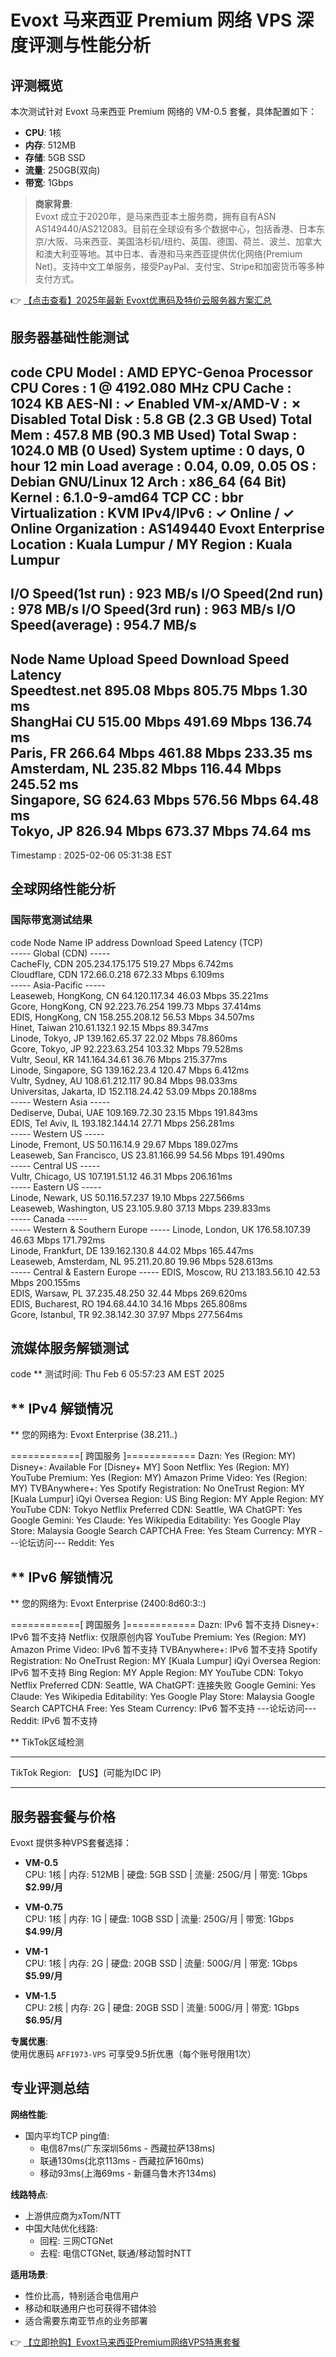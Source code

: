# Evoxt 马来西亚 Premium 网络 VPS 深度评测与性能分析

## 评测概览

本次测试针对 Evoxt 马来西亚 Premium 网络的 VM-0.5 套餐，具体配置如下：
- **CPU**: 1核
- **内存**: 512MB
- **存储**: 5GB SSD
- **流量**: 250GB(双向)
- **带宽**: 1Gbps

> **商家背景**:  
> Evoxt 成立于2020年，是马来西亚本土服务商，拥有自有ASN AS149440/AS212083。目前在全球设有多个数据中心，包括香港、日本东京/大阪、马来西亚、美国洛杉矶/纽约、英国、德国、荷兰、波兰、加拿大和澳大利亚等地。其中日本、香港和马来西亚提供优化网络(Premium Net)。支持中文工单服务，接受PayPal、支付宝、Stripe和加密货币等多种支付方式。

👉 [【点击查看】2025年最新 Evoxt优惠码及特价云服务器方案汇总](https://bit.ly/evoxt)

## 服务器基础性能测试

code
CPU Model          : AMD EPYC-Genoa Processor
CPU Cores          : 1 @ 4192.080 MHz
CPU Cache          : 1024 KB
AES-NI             : ✓ Enabled
VM-x/AMD-V         : ✗ Disabled
Total Disk         : 5.8 GB (2.3 GB Used)
Total Mem          : 457.8 MB (90.3 MB Used)
Total Swap         : 1024.0 MB (0 Used)
System uptime      : 0 days, 0 hour 12 min
Load average       : 0.04, 0.09, 0.05
OS                 : Debian GNU/Linux 12
Arch               : x86_64 (64 Bit)
Kernel             : 6.1.0-9-amd64
TCP CC             : bbr
Virtualization     : KVM
IPv4/IPv6          : ✓ Online / ✓ Online
Organization       : AS149440 Evoxt Enterprise
Location           : Kuala Lumpur / MY
Region             : Kuala Lumpur
----------------------------------------------------------------------
I/O Speed(1st run) : 923 MB/s
I/O Speed(2nd run) : 978 MB/s
I/O Speed(3rd run) : 963 MB/s
I/O Speed(average) : 954.7 MB/s
----------------------------------------------------------------------
Node Name        Upload Speed      Download Speed      Latency     
Speedtest.net    895.08 Mbps       805.75 Mbps         1.30 ms     
ShangHai CU      515.00 Mbps       491.69 Mbps         136.74 ms   
Paris, FR        266.64 Mbps       461.88 Mbps         233.35 ms   
Amsterdam, NL    235.82 Mbps       116.44 Mbps         245.52 ms   
Singapore, SG    624.63 Mbps       576.56 Mbps         64.48 ms    
Tokyo, JP        826.94 Mbps       673.37 Mbps         74.64 ms    
----------------------------------------------------------------------
Timestamp          : 2025-02-06 05:31:38 EST

## 全球网络性能分析

### 国际带宽测试结果

code
Node Name                       IP address                      Download Speed      Latency (TCP)   
----- Global (CDN) -----           
CacheFly, CDN                   205.234.175.175                  519.27 Mbps        6.742ms         
Cloudflare, CDN                 172.66.0.218                     672.33 Mbps        6.109ms         
----- Asia-Pacific -----           
Leaseweb, HongKong, CN          64.120.117.34                     46.03 Mbps        35.221ms        
Gcore, HongKong, CN             92.223.76.254                    199.73 Mbps        37.414ms        
EDIS, HongKong, CN              158.255.208.12                    56.53 Mbps        34.507ms        
Hinet, Taiwan                   210.61.132.1                      92.15 Mbps        89.347ms        
Linode, Tokyo, JP               139.162.65.37                     22.02 Mbps        78.860ms        
Gcore, Tokyo, JP                92.223.63.254                    103.32 Mbps        79.528ms        
Vultr, Seoul, KR                141.164.34.61                     36.76 Mbps        215.377ms       
Linode, Singapore, SG           139.162.23.4                     120.47 Mbps        6.412ms         
Vultr, Sydney, AU               108.61.212.117                    90.84 Mbps        98.033ms        
Universitas, Jakarta, ID        152.118.24.42                     53.09 Mbps        20.188ms        
----- Western Asia -----           
Dediserve, Dubai, UAE           109.169.72.30                     23.15 Mbps        191.843ms       
EDIS, Tel Aviv, IL              193.182.144.14                    27.71 Mbps        256.281ms       
----- Western US -----             
Linode, Fremont, US             50.116.14.9                       29.67 Mbps        189.027ms       
Leaseweb, San Francisco, US     23.81.166.99                      54.56 Mbps        191.490ms       
----- Central US -----             
Vultr, Chicago, US              107.191.51.12                     46.31 Mbps        206.161ms       
----- Eastern US -----             
Linode, Newark, US              50.116.57.237                     19.10 Mbps        227.566ms       
Leaseweb, Washington, US        23.105.9.80                       37.13 Mbps        239.833ms       
----- Canada -----                 
----- Western & Southern Europe -----
Linode, London, UK              176.58.107.39                     46.63 Mbps        171.792ms       
Linode, Frankfurt, DE           139.162.130.8                     44.02 Mbps        165.447ms       
Leaseweb, Amsterdam, NL         95.211.20.80                      19.96 Mbps        528.613ms       
----- Central & Eastern Europe -----
EDIS, Moscow, RU                213.183.56.10                     42.53 Mbps        200.155ms       
EDIS, Warsaw, PL                37.235.48.250                     32.44 Mbps        269.620ms       
EDIS, Bucharest, RO             194.68.44.10                      34.16 Mbps        265.808ms       
Gcore, Istanbul, TR             92.38.142.30                      37.97 Mbps        277.564ms

## 流媒体服务解锁测试

code
 ** 测试时间: Thu Feb  6 05:57:23 AM EST 2025

 ** IPv4 解锁情况
--------------------------------
 ** 您的网络为: Evoxt Enterprise (38.211.*.*)

============[ 跨国服务 ]============
 Dazn:                                  Yes (Region: MY)
 Disney+:                               Available For [Disney+ MY] Soon
 Netflix:                               Yes (Region: MY)
 YouTube Premium:                       Yes (Region: MY)
 Amazon Prime Video:                    Yes (Region: MY)
 TVBAnywhere+:                          Yes
 Spotify Registration:                  No
 OneTrust Region:                       MY [Kuala Lumpur]
 iQyi Oversea Region:                   US
 Bing Region:                           MY
 Apple Region:                          MY
 YouTube CDN:                           Tokyo
 Netflix Preferred CDN:                 Seattle, WA
 ChatGPT:                               Yes
 Google Gemini:                         Yes
 Claude:                                Yes
 Wikipedia Editability:                 Yes
 Google Play Store:                     Malaysia 
 Google Search CAPTCHA Free:            Yes
 Steam Currency:                        MYR
 ---论坛访问---
 Reddit:                                Yes

 ** IPv6 解锁情况
--------------------------------
 ** 您的网络为: Evoxt Enterprise (2400:8d60:3:*:*)

============[ 跨国服务 ]============
 Dazn:                                  IPv6 暂不支持
 Disney+:                               IPv6 暂不支持
 Netflix:                               仅限原创内容
 YouTube Premium:                       Yes (Region: MY)
 Amazon Prime Video:                    IPv6 暂不支持
 TVBAnywhere+:                          IPv6 暂不支持
 Spotify Registration:                  No
 OneTrust Region:                       MY [Kuala Lumpur]
 iQyi Oversea Region:                   IPv6 暂不支持
 Bing Region:                           MY
 Apple Region:                          MY
 YouTube CDN:                           Tokyo
 Netflix Preferred CDN:                 Seattle, WA
 ChatGPT:                               连接失败
 Google Gemini:                         Yes
 Claude:                                Yes
 Wikipedia Editability:                 Yes
 Google Play Store:                     Malaysia 
 Google Search CAPTCHA Free:            Yes
 Steam Currency:                        IPv6 暂不支持
 ---论坛访问---
 Reddit:                                IPv6 暂不支持

 ** TikTok区域检测
******************************************
 TikTok Region:         【US】(可能为IDC IP)
******************************************

## 服务器套餐与价格

Evoxt 提供多种VPS套餐选择：

- **VM-0.5**  
  CPU: 1核 | 内存: 512MB | 硬盘: 5GB SSD | 流量: 250G/月 | 带宽: 1Gbps  
  **$2.99/月**

- **VM-0.75**  
  CPU: 1核 | 内存: 1G | 硬盘: 10GB SSD | 流量: 250G/月 | 带宽: 1Gbps  
  **$4.99/月**

- **VM-1**  
  CPU: 1核 | 内存: 2G | 硬盘: 20GB SSD | 流量: 500G/月 | 带宽: 1Gbps  
  **$5.99/月**

- **VM-1.5**  
  CPU: 2核 | 内存: 2G | 硬盘: 20GB SSD | 流量: 500G/月 | 带宽: 1Gbps  
  **$6.95/月**

**专属优惠**:  
使用优惠码 `AFF1973-VPS` 可享受9.5折优惠（每个账号限用1次）

## 专业评测总结

**网络性能**:
- 国内平均TCP ping值: 
  - 电信87ms(广东深圳56ms - 西藏拉萨138ms)
  - 联通130ms(北京113ms - 西藏拉萨160ms)
  - 移动93ms(上海69ms - 新疆乌鲁木齐134ms)
  
**线路特点**:
- 上游供应商为xTom/NTT
- 中国大陆优化线路:
  - 回程: 三网CTGNet
  - 去程: 电信CTGNet, 联通/移动暂时NTT

**适用场景**:
- 性价比高，特别适合电信用户
- 移动和联通用户也可获得不错体验
- 适合需要东南亚节点的业务部署

👉 [【立即抢购】Evoxt马来西亚Premium网络VPS特惠套餐](https://bit.ly/evoxt)